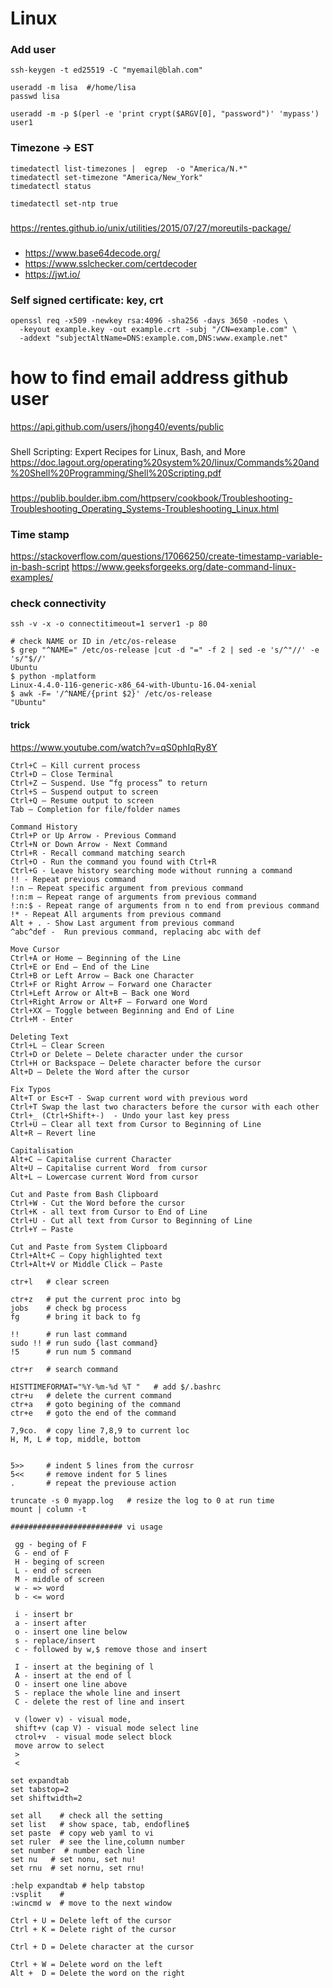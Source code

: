 # Linux

### Add user
```
ssh-keygen -t ed25519 -C "myemail@blah.com"

useradd -m lisa  #/home/lisa
passwd lisa

useradd -m -p $(perl -e 'print crypt($ARGV[0], "password")' 'mypass') user1

```
### Timezone -> EST
```
timedatectl list-timezones |  egrep  -o "America/N.*"
timedatectl set-timezone "America/New_York"
timedatectl status

timedatectl set-ntp true
```
###
https://rentes.github.io/unix/utilities/2015/07/27/moreutils-package/

###
- https://www.base64decode.org/
- https://www.sslchecker.com/certdecoder
- https://jwt.io/


### Self signed certificate: key, crt

```
openssl req -x509 -newkey rsa:4096 -sha256 -days 3650 -nodes \
  -keyout example.key -out example.crt -subj "/CN=example.com" \
  -addext "subjectAltName=DNS:example.com,DNS:www.example.net"
```

# how to find email address github user
https://api.github.com/users/jhong40/events/public

###
Shell Scripting: Expert Recipes for Linux, Bash, and More
https://doc.lagout.org/operating%20system%20/linux/Commands%20and%20Shell%20Programming/Shell%20Scripting.pdf
###
https://publib.boulder.ibm.com/httpserv/cookbook/Troubleshooting-Troubleshooting_Operating_Systems-Troubleshooting_Linux.html

### Time stamp
https://stackoverflow.com/questions/17066250/create-timestamp-variable-in-bash-script
https://www.geeksforgeeks.org/date-command-linux-examples/

### check connectivity
```
ssh -v -x -o connectitimeout=1 server1 -p 80

# check NAME or ID in /etc/os-release
$ grep "^NAME=" /etc/os-release |cut -d "=" -f 2 | sed -e 's/^"//' -e 's/"$//'   
Ubuntu
$ python -mplatform 
Linux-4.4.0-116-generic-x86_64-with-Ubuntu-16.04-xenial  
$ awk -F= '/^NAME/{print $2}' /etc/os-release
"Ubuntu"

```

#### trick
https://www.youtube.com/watch?v=qS0phIqRy8Y
```
Ctrl+C – Kill current process
Ctrl+D – Close Terminal
Ctrl+Z – Suspend. Use “fg process” to return
Ctrl+S – Suspend output to screen
Ctrl+Q – Resume output to screen
Tab – Completion for file/folder names

Command History
Ctrl+P or Up Arrow - Previous Command
Ctrl+N or Down Arrow - Next Command
Ctrl+R - Recall command matching search
Ctrl+O - Run the command you found with Ctrl+R
Ctrl+G - Leave history searching mode without running a command
!! - Repeat previous command
!:n – Repeat specific argument from previous command
!:n:m – Repeat range of arguments from previous command
!:n:$ - Repeat range of arguments from n to end from previous command
!* - Repeat All arguments from previous command
Alt + . - Show Last argument from previous command
^abc­^­def -  Run previous command, replacing abc with def

Move Cursor
Ctrl+A or Home – Beginning of the Line
Ctrl+E or End – End of the Line
Ctrl+B or Left Arrow – Back one Character
Ctrl+F or Right Arrow – Forward one Character
Ctrl+Left Arrow or Alt+B – Back one Word
Ctrl+Right Arrow or Alt+F – Forward one Word
Ctrl+XX – Toggle between Beginning and End of Line
Ctrl+M - Enter

Deleting Text
Ctrl+L – Clear Screen
Ctrl+D or Delete – Delete character under the cursor
Ctrl+H or Backspace – Delete character before the cursor
Alt+D – Delete the Word after the cursor

Fix Typos
Alt+T or Esc+T - Swap current word with previous word
Ctrl+T Swap the last two characters before the cursor with each other
Ctrl+_ (Ctrl+Shift+-)  - Undo your last key press
Ctrl+U – Clear all text from Cursor to Beginning of Line
Alt+R – Revert line

Capitalisation
Alt+C – Capitalise current Character
Alt+U – Capitalise current Word  from cursor
Alt+L – Lowercase current Word from cursor

Cut and Paste from Bash Clipboard
Ctrl+W - Cut the Word before the cursor
Ctrl+K - all text from Cursor to End of Line
Ctrl+U - Cut all text from Cursor to Beginning of Line
Ctrl+Y – Paste

Cut and Paste from System Clipboard
Ctrl+Alt+C – Copy highlighted text
Ctrl+Alt+V or Middle Click – Paste
```
```
ctr+l   # clear screen

ctr+z   # put the current proc into bg
jobs    # check bg process
fg      # bring it back to fg

!!      # run last command
sudo !! # run sudo {last command}
!5      # run num 5 command

ctr+r   # search command

HISTTIMEFORMAT="%Y-%m-%d %T "   # add $/.bashrc
ctr+u   # delete the current command
ctr+a   # goto begining of the command
ctr+e   # goto the end of the command

7,9co.  # copy line 7,8,9 to current loc
H, M, L # top, middle, bottom


5>>     # indent 5 lines from the currosr
5<<     # remove indent for 5 lines
.       # repeat the previouse action

truncate -s 0 myapp.log   # resize the log to 0 at run time
mount | column -t
```

```
######################### vi usage
            
 gg - beging of F
 G - end of F
 H - beging of screen
 L - end of screen
 M - middle of screen
 w - => word
 b - <= word
 
 i - insert br
 a - insert after
 o - insert one line below
 s - replace/insert           
 c - followed by w,$ remove those and insert         
 
 I - insert at the begining of l
 A - insert at the end of l
 O - insert one line above
 S - replace the whole line and insert
 C - delete the rest of line and insert
           
 v (lower v) - visual mode, 
 shift+v (cap V) - visual mode select line
 ctrol+v  - visual mode select block
 move arrow to select
 > 
 <
 
set expandtab
set tabstop=2
set shiftwidth=2
      
set all    # check all the setting       
set list   # show space, tab, endofline$
set paste  # copy web yaml to vi
set ruler  # see the line,column number
set number  # number each line
set nu   # set nonu, set nu!
set rnu  # set nornu, set rnu!

:help expandtab # help tabstop   
:vsplit    # 
:wincmd w  # move to the next window
 ```
``` 
Ctrl + U = Delete left of the cursor
Ctrl + K = Delete right of the cursor

Ctrl + D = Delete character at the cursor 

Ctrl + W = Delete word on the left
Alt +  D = Delete the word on the right
```
